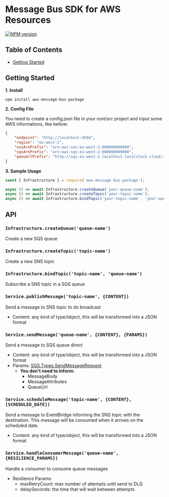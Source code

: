 # Message Bus SDK for AWS Resources

[![NPM version](https://img.shields.io/npm/v/aws-message-bus-package.svg)](https://www.npmjs.com/package/aws-message-bus-package)

## Table of Contents
* [Getting Started](#getting-Started)

## Getting Started

**1. Install**

```shell
npm install aws-message-bus-package
```

**2. Config File**

You need to create a config.json file in your root/src project and input some AWS informations, like bellow:

```json
{
    "endpoint": "http://localhost:4566",
    "region": "eu-west-2",
    "snsArnPrefix": "arn:aws:sns:eu-west-2:000000000000",
    "sqsArnPrefix": "arn:aws:sqs:eu-west-2:000000000000",
    "queuUrlPrefix": "http://sqs.eu-west-2.localhost.localstack.cloud:4566/000000000000"
}
```

**3. Sample Usage**

```javascript
const { Infrastructure } = require('aws-message-bus-package');

async () => await Infrastructure.createQueue('your-queue-name');
async () => await Infrastructure.createTopic('your-topic-name');
async () => await Infrastructure.bindTopic('your-topic-name', 'your-queue-name');
```

## API

### `Infrastructure.createQueue('queue-name')`
Create a new SQS queue

### `Infrastructure.createTopic('topic-name')`
Create a new SNS topic

### `Infrastructure.bindTopic('topic-name', 'queue-name')`
Subscribe a SNS topic in a SQS queue

### `Service.publishMessage('topic-name', {CONTENT})`
Send a message to SNS topic to do broadcast
* Content: any kind of type/object, this will be transformed into a JSON format

### `Service.sendMessage('queue-name', {CONTENT}, {PARAMS})`
Send a message to SQS queue direct

* Content: any kind of type/object, this will be transformed into a JSON format
* Params: [SQS.Types.SendMessageRequest](https://github.com/aws/aws-sdk-js/blob/7bcd9ab0d0b623ac99730a051a9758068910e9b3/clients/sqs.d.ts#L751)
    * **You don't need to inform:**
        * MessageBody
        * MessageAttributes
        * QueueUrl

### `Service.scheduleMessage('topic-name', {CONTENT}, [SCHEDULED_DATE])`
Send a message to EventBridge informing the SNS topic with the destination. This message will be consumed when it arrives on the scheduled date.

* Content: any kind of type/object, this will be transformed into a JSON format

### `Service.handleConsumerMessage('queue-name', {RESILIENCE_PARAMS})`
Handle a consumer to consume queue messages

* Resilience Params:
    * maxRetryCount: max number of attempts until send to DLQ
    * delaySeconds: the time that will wait between attempts